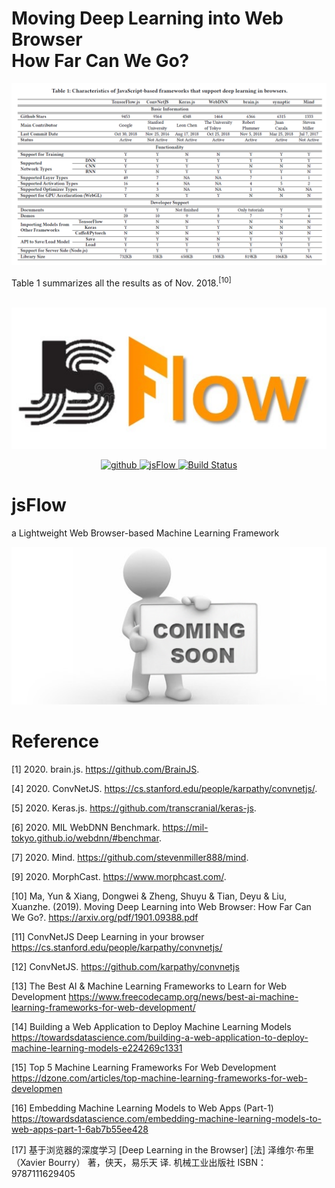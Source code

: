 
# Moving Deep Learning into Web Browser<br>How Far Can We Go?

<div align=center>
  <img src="./img/image.png">
</div>

Table 1 summarizes all the results as of Nov. 2018.<sup>[10]</sup>

<br>

<div align=center>
  <img src="./img/JSFlow.jpg">
</div>

<p align="center">
  <a href="https://github.com/Charmve">
    <img src="https://img.shields.io/badge/Github-Charmve-blue" alt="github">
  </a>
  <a href="https://github.com/Charmve/jsFlow">
    <img src="https://img.shields.io/badge/👓-jsFlow-yellow" alt="jsFlow">
  </a>
  <a href="https://github.com/pybluez/pybluez/actions?query=workflow%3ABuild">
    <img alt="Build Status" src="https://github.com/pybluez/pybluez/workflows/Build/badge.svg">
  </a>
</p>

# jsFlow
a Lightweight Web Browser-based Machine Learning Framework

<div align=center>
  <img src="./img/comming_soon.png">
</div>

# Reference

[1] 2020. brain.js. https://github.com/BrainJS.

[4] 2020. ConvNetJS. https://cs.stanford.edu/people/karpathy/convnetjs/.

[5] 2020. Keras.js. https://github.com/transcranial/keras-js.

[6] 2020. MIL WebDNN Benchmark. https://mil-tokyo.github.io/webdnn/#benchmar.

[7] 2020. Mind. https://github.com/stevenmiller888/mind.

[9] 2020. MorphCast. https://www.morphcast.com/.

[10] Ma, Yun & Xiang, Dongwei & Zheng, Shuyu & Tian, Deyu & Liu, Xuanzhe. (2019). Moving Deep Learning into Web Browser: How Far Can We Go?. https://arxiv.org/pdf/1901.09388.pdf

[11] ConvNetJS Deep Learning in your browser https://cs.stanford.edu/people/karpathy/convnetjs/

[12] ConvNetJS. https://github.com/karpathy/convnetjs

[13] The Best AI & Machine Learning Frameworks to Learn for Web Development https://www.freecodecamp.org/news/best-ai-machine-learning-frameworks-for-web-development/

[14] Building a Web Application to Deploy Machine Learning Models https://towardsdatascience.com/building-a-web-application-to-deploy-machine-learning-models-e224269c1331

[15] Top 5 Machine Learning Frameworks For Web Development https://dzone.com/articles/top-machine-learning-frameworks-for-web-developmen

[16] Embedding Machine Learning Models to Web Apps (Part-1) https://towardsdatascience.com/embedding-machine-learning-models-to-web-apps-part-1-6ab7b55ee428

[17] 基于浏览器的深度学习 [Deep Learning in the Browser] [法] 泽维尔·布里（Xavier Bourry） 著，侠天，易乐天 译. 机械工业出版社 ISBN：9787111629405
